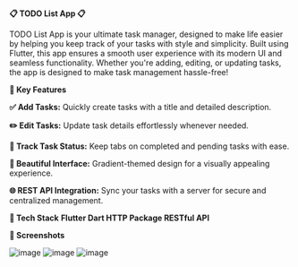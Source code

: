 **📋 TODO List App 📋**

TODO List App is your ultimate task manager, designed to make life easier by helping you keep track of your tasks with style and simplicity. Built using Flutter, this app ensures a smooth user experience with its modern UI and seamless functionality. Whether you're adding, editing, or updating tasks, the app is designed to make task management hassle-free!

**🌟 Key Features**

**✅ Add Tasks:** Quickly create tasks with a title and detailed description.

**✏️ Edit Tasks:** Update task details effortlessly whenever needed.

**📌 Track Task Status:** Keep tabs on completed and pending tasks with ease.

**🎨 Beautiful Interface:** Gradient-themed design for a visually appealing experience.

**🌐 REST API Integration:** Sync your tasks with a server for secure and centralized management.

**🚀 Tech Stack**
**Flutter
Dart
HTTP Package
RESTful API**

**📸 Screenshots**

![image](https://github.com/user-attachments/assets/911e76d6-d60e-476e-9ace-5c545543fa94)
  ![image](https://github.com/user-attachments/assets/bd6a6737-fe8c-4106-ac99-5a7999a607ae)
  ![image](https://github.com/user-attachments/assets/e310a49b-9d54-4573-b539-c23ab935ed19)


